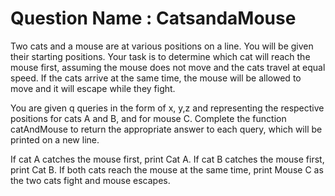 # Question Name : CatsandaMouse

Two cats and a mouse are at various positions on a line. You will be given their starting positions. Your task is to determine which cat will reach the mouse first, assuming the mouse does not move and the cats travel at equal speed. If the cats arrive at the same time, the mouse will be allowed to move and it will escape while they fight.

You are given q queries in the form of x, y,z and  representing the respective positions for cats A and B, and for mouse C. Complete the function catAndMouse to return the appropriate answer to each query, which will be printed on a new line.

If cat A catches the mouse first, print Cat A.
If cat B catches the mouse first, print Cat B.
If both cats reach the mouse at the same time, print Mouse C as the two cats fight and mouse escapes.
